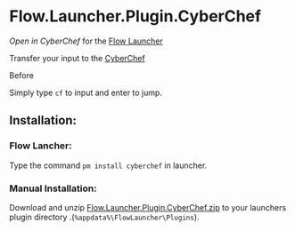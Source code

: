 # Flow.Launcher.Plugin.CyberChef

*Open in CyberChef*  for the [Flow Launcher](https://github.com/Flow-Launcher/Flow.Launcher)

Transfer your input to the [CyberChef](https://github.com/gchq/CyberChef)

Before 

Simply type `cf` to input and enter to jump.

## Installation:

### Flow Lancher:

Type the command  `pm install cyberchef`  in launcher.

### Manual Installation:

Download and unzip [Flow.Launcher.Plugin.CyberChef.zip](https://github.com/gamous/Flow.Launcher.Plugin.CyberChef/releases/latest) to your launchers plugin directory .(`%appdata%\FlowLauncher\Plugins`).

